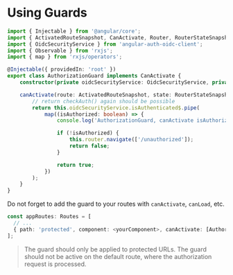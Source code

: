 # Using Guards

```typescript
import { Injectable } from '@angular/core';
import { ActivatedRouteSnapshot, CanActivate, Router, RouterStateSnapshot } from '@angular/router';
import { OidcSecurityService } from 'angular-auth-oidc-client';
import { Observable } from 'rxjs';
import { map } from 'rxjs/operators';

@Injectable({ providedIn: 'root' })
export class AuthorizationGuard implements CanActivate {
    constructor(private oidcSecurityService: OidcSecurityService, private router: Router) {}

    canActivate(route: ActivatedRouteSnapshot, state: RouterStateSnapshot): Observable<boolean> {
        // return checkAuth() again should be possible
        return this.oidcSecurityService.isAuthenticated$.pipe(
            map((isAuthorized: boolean) => {
                console.log('AuthorizationGuard, canActivate isAuthorized: ' + isAuthorized);

                if (!isAuthorized) {
                    this.router.navigate(['/unauthorized']);
                    return false;
                }

                return true;
            })
        );
    }
}
```

Do not forget to add the guard to your routes with `canActivate`, `canLoad`, etc.

```typescript
const appRoutes: Routes = [
  // ...
  { path: 'protected', component: <yourComponent>, canActivate: [AuthorizationGuard] }
];
```

> The guard should only be applied to protected URLs. The guard should not be active on the default route, where the authorization request is processed.
